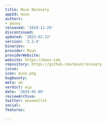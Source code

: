 ```yaml
---
title: Muun Recovery
appId: muun
authors:
- danny
released: '2019-11-29'
discontinued: 
updated: '2023-02-22'
version: '2.2.4'
binaries: 
provider: Muun
providerWebsite: 
website: https://muun.com
repository: https://github.com/muun/recovery
issue: 
icon: muun.png
bugbounty: 
meta: ok
verdict: wip
date: '2024-05-09'
reviewArchive: 
twitter: muunwallet
social: 
features: 

---
```


